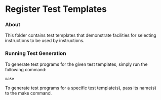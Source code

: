 Register Test Templates
=============================

### About

This folder contains test templates that demonstrate facilities for selecting instructions
to be used by instructions.

### Running Test Generation

To generate test programs for the given test templates, simply run the following command:

    make

To generate test programs for a specific test template(s), pass its name(s) to the make command.
